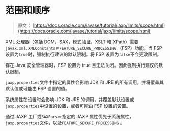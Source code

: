 # 范围和顺序

> 原文： [https://docs.oracle.com/javase/tutorial/jaxp/limits/scope.html](https://docs.oracle.com/javase/tutorial/jaxp/limits/scope.html)

XML 处理器（包括 DOM，SAX，模式验证，XSLT 和 XPath）需要`javax.xml.XMLConstants＃FEATURE_SECURE_PROCESSING` （FSP）功能。当 FSP 设置为`true`时，强制执行建议的默认限制。将 FSP 设置为`false`不会更改限制。

存在 Java 安全管理器时，FSP 设置为 true 且无法关​​闭。因此强制执行建议的默认限制。

`jaxp.properties`文件中指定的属性会影响 JDK 和 JRE 的所有调用，并将覆盖其默认值或可能由 FSP 设置的值。

系统属性在设置时会影响 JDK 和 JRE 的调用，并覆盖默认设置或`jaxp.properties`中设置的设置，或者可能由 FSP 设置的设置。

通过 JAXP 工厂或`SAXParser`指定的 JAXP 属性优先于系统属性， `jaxp.properties`文件，以及`FEATURE_SECURE_PROCESSING` 。